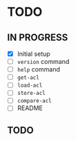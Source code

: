# TODO

## IN PROGRESS

- [x] Initial setup
- [ ] `version` command
- [ ] `help` command
- [ ] `get-acl`
- [ ] `load-acl`
- [ ] `store-acl`
- [ ] `compare-acl`
- [ ] README

## TODO